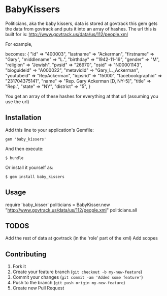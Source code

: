 # BabyKissers

Politicians, aka the baby kissers, data is stored at govtrack this gem
gets the data from govtrack and puts it into an array of hashes.
The url this is built for is: http://www.govtrack.us/data/us/112/people.xml

For example,

<?xml version="1.0" ?>
<people session="112">
	<person id='400003' lastname='Ackerman' firstname='Gary' middlename='L.' birthday='1942-11-19' gender='M' religion='Jewish' pvsid='26970' osid='N00001143' bioguideid='A000022' metavidid='Gary_L._Ackerman' youtubeid='RepAckerman' icpsrid='15000' facebookgraphid='231704375141' name='Rep. Gary Ackerman [D, NY-5]' title='Rep.' state='NY' district='5' >
		<role type='rep' startdate='2011-01-05' enddate='2012-12-31' party='Democrat' state='NY' district='5' url='http://ackerman.house.gov/' address='2111 Rayburn House Office Building;  20515-3205' current='1' />
	</person>
</people>

becomes:
{
   "id"              => "400003",
   "lastname"        => "Ackerman",
   "firstname"       => "Gary",
   "middlename"      => "L.",
   "birthday"        => "1942-11-19",
   "gender"          => "M",
   "religion"        => "Jewish",
   "pvsid"           => "26970",
   "osid"            => "N00001143",
   "bioguideid"      => "A000022",
   "metavidid"       => "Gary_L._Ackerman",
   "youtubeid"       => "RepAckerman",
   "icpsrid"         => "15000",
   "facebookgraphid" => "231704375141",
   "name"            => "Rep. Gary Ackerman [D, NY-5]",
   "title"           => "Rep.",
   "state"           => "NY",
   "district"        => "5",
}

You get an array of these hashes for everything at that url (assuming you use the url)

## Installation

Add this line to your application's Gemfile:

    gem 'baby_kissers'

And then execute:

    $ bundle

Or install it yourself as:

    $ gem install baby_kissers

## Usage

require 'baby_kisser'
politicians = BabyKisser.new "http://www.govtrack.us/data/us/112/people.xml"
politicians.all


## TODOS
Add the rest of data at govtrack (in the 'role' part of the xml)
Add scopes

## Contributing

1. Fork it
2. Create your feature branch (`git checkout -b my-new-feature`)
3. Commit your changes (`git commit -am 'Added some feature'`)
4. Push to the branch (`git push origin my-new-feature`)
5. Create new Pull Request
